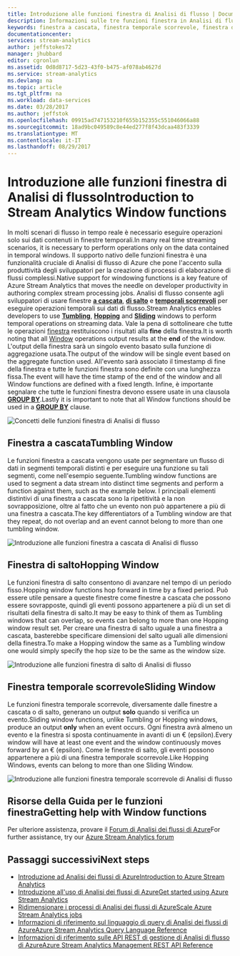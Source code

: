 ```yaml
---
title: Introduzione alle funzioni finestra di Analisi di flusso | Documentazione Microsoft
description: Informazioni sulle tre funzioni finestra in Analisi di flusso (finestra a cascata, finestra di salto, finestra temporale scorrevole).
keywords: finestra a cascata, finestra temporale scorrevole, finestra di salto
documentationcenter: 
services: stream-analytics
author: jeffstokes72
manager: jhubbard
editor: cgronlun
ms.assetid: 0d8d8717-5d23-43f0-b475-af078ab4627d
ms.service: stream-analytics
ms.devlang: na
ms.topic: article
ms.tgt_pltfrm: na
ms.workload: data-services
ms.date: 03/28/2017
ms.author: jeffstok
ms.openlocfilehash: 09915ad747153210f655b152355c551046066a88
ms.sourcegitcommit: 18ad9bc049589c8e44ed277f8f43dcaa483f3339
ms.translationtype: MT
ms.contentlocale: it-IT
ms.lasthandoff: 08/29/2017
---
```

# <a name="introduction-to-stream-analytics-window-functions"></a><span data-ttu-id="3fa26-104">Introduzione alle funzioni finestra di Analisi di flusso</span><span class="sxs-lookup"><span data-stu-id="3fa26-104">Introduction to Stream Analytics Window functions</span></span>
<span data-ttu-id="3fa26-105">In molti scenari di flusso in tempo reale è necessario eseguire operazioni solo sui dati contenuti in finestre temporali.</span><span class="sxs-lookup"><span data-stu-id="3fa26-105">In many real time streaming scenarios, it is necessary to perform operations only on the data contained in temporal windows.</span></span> <span data-ttu-id="3fa26-106">Il supporto nativo delle funzioni finestra è una funzionalità cruciale di Analisi di flusso di Azure che pone l'accento sulla produttività degli sviluppatori per la creazione di processi di elaborazione di flussi complessi.</span><span class="sxs-lookup"><span data-stu-id="3fa26-106">Native support for windowing functions is a key feature of Azure Stream Analytics that moves the needle on developer productivity in authoring complex stream processing jobs.</span></span> <span data-ttu-id="3fa26-107">Analisi di flusso consente agli sviluppatori di usare finestre [**a cascata**](https://msdn.microsoft.com/library/dn835055.aspx), [**di salto**](https://msdn.microsoft.com/library/dn835041.aspx) e [**temporali scorrevoli**](https://msdn.microsoft.com/library/dn835051.aspx) per eseguire operazioni temporali sui dati di flusso.</span><span class="sxs-lookup"><span data-stu-id="3fa26-107">Stream Analytics enables developers to use [**Tumbling**](https://msdn.microsoft.com/library/dn835055.aspx), [**Hopping**](https://msdn.microsoft.com/library/dn835041.aspx) and [**Sliding**](https://msdn.microsoft.com/library/dn835051.aspx) windows to perform temporal operations on streaming data.</span></span> <span data-ttu-id="3fa26-108">Vale la pena di sottolineare che tutte le operazioni [finestra](https://msdn.microsoft.com/library/dn835019.aspx) restituiscono i risultati alla **fine** della finestra.</span><span class="sxs-lookup"><span data-stu-id="3fa26-108">It is worth noting that all [Window](https://msdn.microsoft.com/library/dn835019.aspx) operations output results at the **end** of the window.</span></span> <span data-ttu-id="3fa26-109">L'output della finestra sarà un singolo evento basato sulla funzione di aggregazione usata.</span><span class="sxs-lookup"><span data-stu-id="3fa26-109">The output of the window will be single event based on the aggregate function used.</span></span> <span data-ttu-id="3fa26-110">All'evento sarà associato il timestamp di fine della finestra e tutte le funzioni finestra sono definite con una lunghezza fissa.</span><span class="sxs-lookup"><span data-stu-id="3fa26-110">The event will have the time stamp of the end of the window and all Window functions are defined with a fixed length.</span></span> <span data-ttu-id="3fa26-111">Infine, è importante segnalare che tutte le funzioni finestra devono essere usate in una clausola [**GROUP BY**](https://msdn.microsoft.com/library/dn835023.aspx).</span><span class="sxs-lookup"><span data-stu-id="3fa26-111">Lastly it is important to note that all Window functions should be used in a [**GROUP BY**](https://msdn.microsoft.com/library/dn835023.aspx) clause.</span></span>

![Concetti delle funzioni finestra di Analisi di flusso](media/stream-analytics-window-functions/stream-analytics-window-functions-conceptual.png)

## <a name="tumbling-window"></a><span data-ttu-id="3fa26-113">Finestra a cascata</span><span class="sxs-lookup"><span data-stu-id="3fa26-113">Tumbling Window</span></span>
<span data-ttu-id="3fa26-114">Le funzioni finestra a cascata vengono usate per segmentare un flusso di dati in segmenti temporali distinti e per eseguire una funzione su tali segmenti, come nell'esempio seguente.</span><span class="sxs-lookup"><span data-stu-id="3fa26-114">Tumbling window functions are used to segment a data stream into distinct time segments and perform a function against them, such as the example below.</span></span> <span data-ttu-id="3fa26-115">I principali elementi distintivi di una finestra a cascata sono la ripetitività e la non sovrapposizione, oltre al fatto che un evento non può appartenere a più di una finestra a cascata.</span><span class="sxs-lookup"><span data-stu-id="3fa26-115">The key differentiators of a Tumbling window are that they repeat, do not overlap and an event cannot belong to more than one tumbling window.</span></span>

![Introduzione alle funzioni finestra a cascata di Analisi di flusso](media/stream-analytics-window-functions/stream-analytics-window-functions-tumbling-intro.png)

## <a name="hopping-window"></a><span data-ttu-id="3fa26-117">Finestra di salto</span><span class="sxs-lookup"><span data-stu-id="3fa26-117">Hopping Window</span></span>
<span data-ttu-id="3fa26-118">Le funzioni finestra di salto consentono di avanzare nel tempo di un periodo fisso.</span><span class="sxs-lookup"><span data-stu-id="3fa26-118">Hopping window functions hop forward in time by a fixed period.</span></span> <span data-ttu-id="3fa26-119">Può essere utile pensare a queste finestre come finestre a cascata che possono essere sovrapposte, quindi gli eventi possono appartenere a più di un set di risultati della finestra di salto.</span><span class="sxs-lookup"><span data-stu-id="3fa26-119">It may be easy to think of them as Tumbling windows that can overlap, so events can belong to more than one Hopping window result set.</span></span> <span data-ttu-id="3fa26-120">Per creare una finestra di salto uguale a una finestra a cascata, basterebbe specificare dimensioni del salto uguali alle dimensioni della finestra.</span><span class="sxs-lookup"><span data-stu-id="3fa26-120">To make a Hopping window the same as a Tumbling window one would simply specify the hop size to be the same as the window size.</span></span> 

![Introduzione alle funzioni finestra di salto di Analisi di flusso](media/stream-analytics-window-functions/stream-analytics-window-functions-hopping-intro.png)

## <a name="sliding-window"></a><span data-ttu-id="3fa26-122">Finestra temporale scorrevole</span><span class="sxs-lookup"><span data-stu-id="3fa26-122">Sliding Window</span></span>
<span data-ttu-id="3fa26-123">Le funzioni finestra temporale scorrevole, diversamente dalle finestre a cascata o di salto, generano un output **solo** quando si verifica un evento.</span><span class="sxs-lookup"><span data-stu-id="3fa26-123">Sliding window functions, unlike Tumbling or Hopping windows, produce an output **only**  when an event occurs.</span></span> <span data-ttu-id="3fa26-124">Ogni finestra avrà almeno un evento e la finestra si sposta continuamente in avanti di un € (epsilon).</span><span class="sxs-lookup"><span data-stu-id="3fa26-124">Every window will have at least one event and the window continuously moves forward by an € (epsilon).</span></span> <span data-ttu-id="3fa26-125">Come le finestre di salto, gli eventi possono appartenere a più di una finestra temporale scorrevole.</span><span class="sxs-lookup"><span data-stu-id="3fa26-125">Like Hopping Windows, events can belong to more than one Sliding Window.</span></span>

![Introduzione alle funzioni finestra temporale scorrevole di Analisi di flusso](media/stream-analytics-window-functions/stream-analytics-window-functions-sliding-intro.png)

## <a name="getting-help-with-window-functions"></a><span data-ttu-id="3fa26-127">Risorse della Guida per le funzioni finestra</span><span class="sxs-lookup"><span data-stu-id="3fa26-127">Getting help with Window functions</span></span>
<span data-ttu-id="3fa26-128">Per ulteriore assistenza, provare il [Forum di Analisi dei flussi di Azure](https://social.msdn.microsoft.com/Forums/en-US/home?forum=AzureStreamAnalytics)</span><span class="sxs-lookup"><span data-stu-id="3fa26-128">For further assistance, try our [Azure Stream Analytics forum](https://social.msdn.microsoft.com/Forums/en-US/home?forum=AzureStreamAnalytics)</span></span>

## <a name="next-steps"></a><span data-ttu-id="3fa26-129">Passaggi successivi</span><span class="sxs-lookup"><span data-stu-id="3fa26-129">Next steps</span></span>
* [<span data-ttu-id="3fa26-130">Introduzione ad Analisi dei flussi di Azure</span><span class="sxs-lookup"><span data-stu-id="3fa26-130">Introduction to Azure Stream Analytics</span></span>](stream-analytics-introduction.md)
* [<span data-ttu-id="3fa26-131">Introduzione all'uso di Analisi dei flussi di Azure</span><span class="sxs-lookup"><span data-stu-id="3fa26-131">Get started using Azure Stream Analytics</span></span>](stream-analytics-real-time-fraud-detection.md)
* [<span data-ttu-id="3fa26-132">Ridimensionare i processi di Analisi dei flussi di Azure</span><span class="sxs-lookup"><span data-stu-id="3fa26-132">Scale Azure Stream Analytics jobs</span></span>](stream-analytics-scale-jobs.md)
* [<span data-ttu-id="3fa26-133">Informazioni di riferimento sul linguaggio di query di Analisi dei flussi di Azure</span><span class="sxs-lookup"><span data-stu-id="3fa26-133">Azure Stream Analytics Query Language Reference</span></span>](https://msdn.microsoft.com/library/azure/dn834998.aspx)
* [<span data-ttu-id="3fa26-134">Informazioni di riferimento sulle API REST di gestione di Analisi di flusso di Azure</span><span class="sxs-lookup"><span data-stu-id="3fa26-134">Azure Stream Analytics Management REST API Reference</span></span>](https://msdn.microsoft.com/library/azure/dn835031.aspx)

